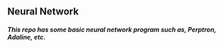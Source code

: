 ## Neural Network

##### This repo has some basic neural network program such as, Perptron, Adaline, etc. 
